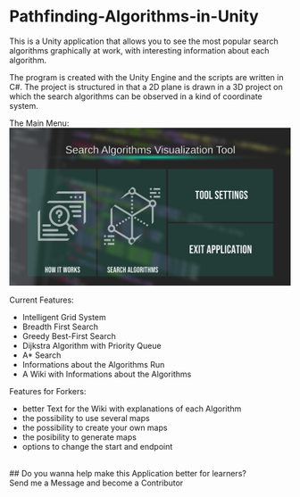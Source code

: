# Pathfinding-Algorithms-in-Unity
This is a Unity application that allows you to see the most popular search algorithms graphically at work, with interesting information about each algorithm.

The program is created with the Unity Engine and the scripts are written in C#. The project is structured in that a 2D plane is drawn in a 3D project on which the search algorithms can be observed in a kind of coordinate system. 

The Main Menu:
![a picture of the Main Menu](https://github.com/fj-gruenewald/pathfinding-algorithms-in-unity/blob/master/%234%20Screenshots/main_menu.PNG)

Current Features:
  - Intelligent Grid System
  - Breadth First Search
  - Greedy Best-First Search
  - Dijkstra Algorithm with Priority Queue
  - A* Search
  - Informations about the Algorithms Run
  - A Wiki with Informations about the Algorithms


Features for Forkers:
  - better Text for the Wiki with explanations of each Algorithm
  - the possibility to use several maps
  - the possibility to create your own maps
  - the posibility to generate maps
  - options to change the start and endpoint 

<br>
## Do you wanna help make this Application better for learners? <br>
Send me a Message and become a Contributor
